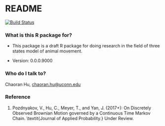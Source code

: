 # README #

[![Build Status](https://travis-ci.org/ChaoranHu/thmam_pkg.svg?branch=master)](https://travis-ci.org/ChaoranHu/thmam_pkg)

### What is this R package for? ###

* This package is a draft R package for doing research in the field of three states model of animal movement.

* Version: 0.0.0.9000

### Who do I talk to? ###

Chaoran Hu, <chaoran.hu@uconn.edu>

### Reference ###

1. Pozdnyakov, V., Hu, C., Meyer, T., and Yan, J. (2017+): On Discretely Observed Brownian Motion governed by a Continuous Time Markov Chain. \textit{Journal of Applied Probability.} Under Review.
